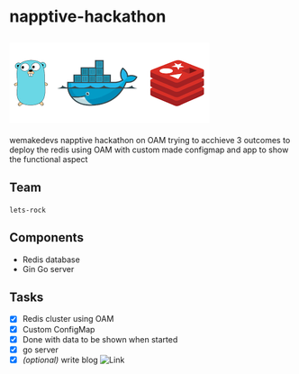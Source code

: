 # napptive-hackathon
![](./logo.png)
---
wemakedevs napptive hackathon on OAM
trying to acchieve 3 outcomes to deploy the redis using OAM with custom made configmap and app to show the functional aspect

## Team
`lets-rock`

## Components
- Redis database
- Gin Go server

## Tasks
- [x] Redis cluster using OAM
- [x] Custom ConfigMap
- [x] Done with data to be shown when started
- [x] go server
- [x] _(optional)_ write blog ![Link](https://dipankardas011.hashnode.dev/lets-understand-oam-and-napptive)
